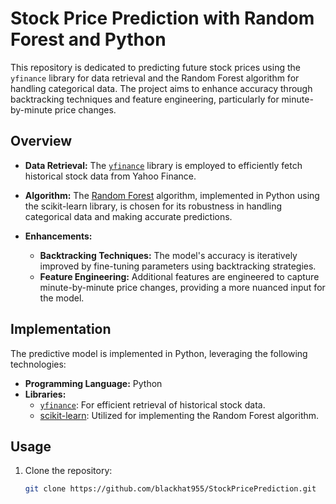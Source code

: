 # Stock Price Prediction with Random Forest and Python

This repository is dedicated to predicting future stock prices using the `yfinance` library for data retrieval and the Random Forest algorithm for handling categorical data. The project aims to enhance accuracy through backtracking techniques and feature engineering, particularly for minute-by-minute price changes.

## Overview

- **Data Retrieval:** The [`yfinance`](https://pypi.org/project/yfinance/) library is employed to efficiently fetch historical stock data from Yahoo Finance.

- **Algorithm:** The [Random Forest](https://scikit-learn.org/stable/modules/generated/sklearn.ensemble.RandomForestRegressor.html) algorithm, implemented in Python using the scikit-learn library, is chosen for its robustness in handling categorical data and making accurate predictions.

- **Enhancements:**
  - **Backtracking Techniques:** The model's accuracy is iteratively improved by fine-tuning parameters using backtracking strategies.
  - **Feature Engineering:** Additional features are engineered to capture minute-by-minute price changes, providing a more nuanced input for the model.

## Implementation

The predictive model is implemented in Python, leveraging the following technologies:

- **Programming Language:** Python
- **Libraries:**
  - [`yfinance`](https://pypi.org/project/yfinance/): For efficient retrieval of historical stock data.
  - [scikit-learn](https://scikit-learn.org/): Utilized for implementing the Random Forest algorithm.

## Usage

1. Clone the repository:

   ```bash
   git clone https://github.com/blackhat955/StockPricePrediction.git
